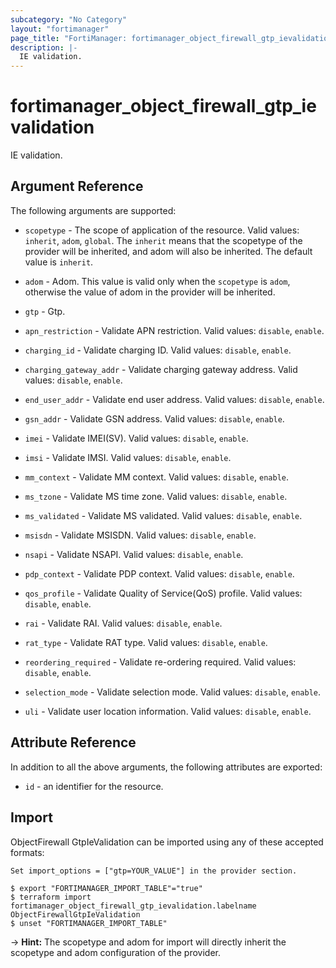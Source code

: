 ```yaml
---
subcategory: "No Category"
layout: "fortimanager"
page_title: "FortiManager: fortimanager_object_firewall_gtp_ievalidation"
description: |-
  IE validation.
---
```


# fortimanager_object_firewall_gtp_ievalidation
IE validation.

## Argument Reference


The following arguments are supported:

* `scopetype` - The scope of application of the resource. Valid values: `inherit`, `adom`, `global`. The `inherit` means that the scopetype of the provider will be inherited, and adom will also be inherited. The default value is `inherit`.
* `adom` - Adom. This value is valid only when the `scopetype` is `adom`, otherwise the value of adom in the provider will be inherited.
* `gtp` - Gtp.

* `apn_restriction` - Validate APN restriction. Valid values: `disable`, `enable`.

* `charging_id` - Validate charging ID. Valid values: `disable`, `enable`.

* `charging_gateway_addr` - Validate charging gateway address. Valid values: `disable`, `enable`.

* `end_user_addr` - Validate end user address. Valid values: `disable`, `enable`.

* `gsn_addr` - Validate GSN address. Valid values: `disable`, `enable`.

* `imei` - Validate IMEI(SV). Valid values: `disable`, `enable`.

* `imsi` - Validate IMSI. Valid values: `disable`, `enable`.

* `mm_context` - Validate MM context. Valid values: `disable`, `enable`.

* `ms_tzone` - Validate MS time zone. Valid values: `disable`, `enable`.

* `ms_validated` - Validate MS validated. Valid values: `disable`, `enable`.

* `msisdn` - Validate MSISDN. Valid values: `disable`, `enable`.

* `nsapi` - Validate NSAPI. Valid values: `disable`, `enable`.

* `pdp_context` - Validate PDP context. Valid values: `disable`, `enable`.

* `qos_profile` - Validate Quality of Service(QoS) profile. Valid values: `disable`, `enable`.

* `rai` - Validate RAI. Valid values: `disable`, `enable`.

* `rat_type` - Validate RAT type. Valid values: `disable`, `enable`.

* `reordering_required` - Validate re-ordering required. Valid values: `disable`, `enable`.

* `selection_mode` - Validate selection mode. Valid values: `disable`, `enable`.

* `uli` - Validate user location information. Valid values: `disable`, `enable`.



## Attribute Reference

In addition to all the above arguments, the following attributes are exported:
* `id` - an identifier for the resource.

## Import

ObjectFirewall GtpIeValidation can be imported using any of these accepted formats:
```
Set import_options = ["gtp=YOUR_VALUE"] in the provider section.

$ export "FORTIMANAGER_IMPORT_TABLE"="true"
$ terraform import fortimanager_object_firewall_gtp_ievalidation.labelname ObjectFirewallGtpIeValidation
$ unset "FORTIMANAGER_IMPORT_TABLE"
```
-> **Hint:** The scopetype and adom for import will directly inherit the scopetype and adom configuration of the provider.
